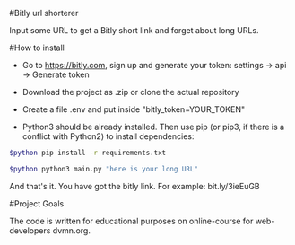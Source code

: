 #Bitly url shorterer

Input some URL to get a Bitly short link and forget about long URLs. 

#How to install

- Go to https://bitly.com, sign up and generate your token: settings -> api -> Generate token

- Download the project as .zip or clone the actual repository 

- Create a file .env and put inside "bitly_token=YOUR_TOKEN"

- Python3 should be already installed. Then use pip (or pip3, if there is a conflict with Python2) to install dependencies:

```bash
$python pip install -r requirements.txt
```

```bash
$python python3 main.py "here is your long URL"
```

And that's it. You have got the bitly link. For example: bit.ly/3ieEuGB

#Project Goals

The code is written for educational purposes on online-course for web-developers dvmn.org.